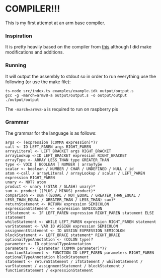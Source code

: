 # COMPILER!!!
This is my first attempt at an arm base compiler.
### Inspiration
It is pretty heavily based on the compiler from [this](https://keleshev.com/compiling-to-assembly-from-scratch/) although I did make modifications and additions.
### Running
It will output the assembly to stdout so in order to run everything use the following (or use the make file):
```
ts-node src/index.ts examples/example.idk output/output.s
gcc -g -march=armv8-a output/output.s -o output/output
./output/output
```
The `-march=armv8-a` is required to run on raspberry pis

### Grammar
The grammar for the language is as follows:
```
args <- (expression (COMMA expression)*)?
call <- ID LEFT_PAREN args RIGHT_PAREN
arrayLiteral <- LEFT_BRACKET args RIGHT_BRACKET
arrayLookup <-ID LEFT_BRACKET expression RIGHT_BRACKET
arrayType <- ARRAY LESS_THAN type GREATER_THAN
type <- VOID | BOOLEAN | NUMBER | arrayType
scalar <- boolean / NUMBER / CHAR / UNDEFINED / NULL / id
atom <-call / arrayLiteral / arrayLookup / scalar / LEFT_PAREN expression RIGHT_PAREN
unary <- NOT? atom
product <- unary ((STAR / SLASH) unary)*
sum <- product ((PLUS / MINUS) product)*
comparison <- sum ((EQUAL / NOT_EQUAL / GREATER_THAN_EQUAL / LESS_THAN_EQUAL / GREATER_THAN / LESS_THAN) sum)*
returnStatement <- RETURN expression SEMICOLON
expressionStatement <- expression SEMICOLON
ifStatement <- IF LEFT_PAREN expression RIGHT_PAREN statement ELSE statement
whileStatement <- WHILE LEFT_PAREN expression RIGHT_PAREN statement
varStatement <- VAR ID ASSIGN expression SEMICOLON
assignmentStatement <- ID ASSIGN EXPRESSION SEMICOLON
blockStatement <- LEFT_BRACE statement* RIGHT_BRACE
optionalTypeAnnotation <- (COLON type)?
parameter <- ID optionalTypeAnnotation
parameters <- (parameter (COMMA parameter)*)?
functionStatement <- FUNCTION ID LEFT_PAREN parameters RIGHT_PAREN optionalTypeAnnotation blockStatement
statement <- returnStatement / ifStatement / whileStatement / varStatement / assignmentStatement / blockStatement / functionStatement / expressionStatement
```